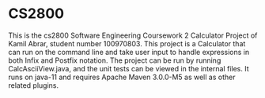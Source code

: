 # CS2800

This is the cs2800 Software Engineering Coursework 2 Calculator Project of Kamil Abrar, student number 100970803. This project is a Calculator that can run on the command line and take user input to handle expressions in both Infix and Postfix notation. The project can be run by running CalcAsciiView.java, and the unit tests can be viewed in the internal files. It runs on java-11 and requires Apache Maven 3.0.0-M5 as well as other related plugins.
